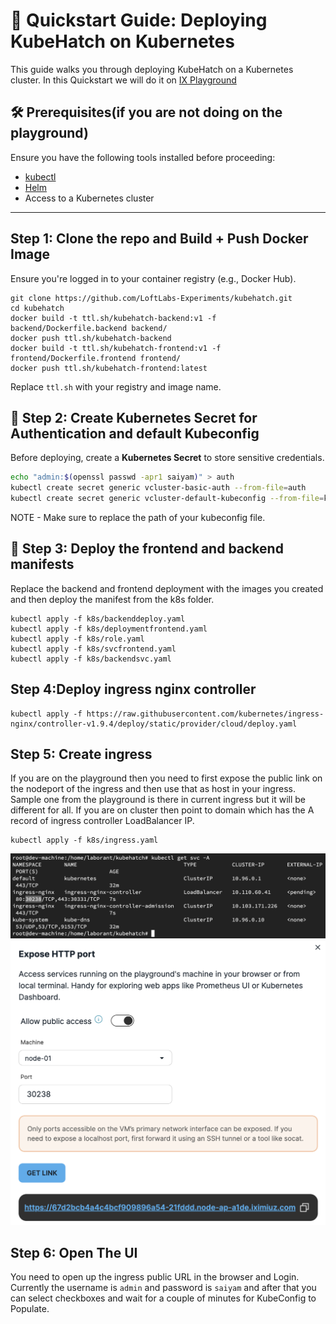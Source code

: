 # 🚀 Quickstart Guide: Deploying KubeHatch on Kubernetes

This guide walks you through deploying KubeHatch on a Kubernetes cluster. In this Quickstart we will do it on [IX Playground](https://labs.iximiuz.com/playgrounds)

## 🛠 Prerequisites(if you are not doing on the playground)
Ensure you have the following tools installed before proceeding:
- [kubectl](https://kubernetes.io/docs/tasks/tools/)
- [Helm](https://helm.sh/docs/intro/install/)
- Access to a Kubernetes cluster

---
## Step 1: Clone the repo and Build + Push Docker Image

Ensure you're logged in to your container registry (e.g., Docker Hub).
```
git clone https://github.com/LoftLabs-Experiments/kubehatch.git
cd kubehatch
docker build -t ttl.sh/kubehatch-backend:v1 -f backend/Dockerfile.backend backend/
docker push ttl.sh/kubehatch-backend
docker build -t ttl.sh/kubehatch-frontend:v1 -f frontend/Dockerfile.frontend frontend/
docker push ttl.sh/kubehatch-frontend:latest
```
Replace `ttl.sh` with your registry and image name.

## 🔐 Step 2: Create Kubernetes Secret for Authentication and default Kubeconfig
Before deploying, create a **Kubernetes Secret** to store sensitive credentials.

```sh
echo "admin:$(openssl passwd -apr1 saiyam)" > auth
kubectl create secret generic vcluster-basic-auth --from-file=auth
kubectl create secret generic vcluster-default-kubeconfig --from-file=kubeconfig=/root/.kube/config -n default
```
NOTE - Make sure to replace the path of your kubeconfig file.


## 🚀 Step 3: Deploy the frontend and backend manifests
Replace the backend and frontend deployment with the images you created and then deploy the manifest from the k8s folder.
```
kubectl apply -f k8s/backenddeploy.yaml
kubectl apply -f k8s/deploymentfrontend.yaml
kubectl apply -f k8s/role.yaml
kubectl apply -f k8s/svcfrontend.yaml
kubectl apply -f k8s/backendsvc.yaml
```
##  Step 4:Deploy ingress nginx controller 
```
kubectl apply -f https://raw.githubusercontent.com/kubernetes/ingress-nginx/controller-v1.9.4/deploy/static/provider/cloud/deploy.yaml

```
##  Step 5: Create ingress 
If you are on the playground then you need to first expose the public link on the nodeport of the ingress and then use that as host in your ingress. Sample one from the playground is there in current ingress but it will be different for all. If you are on cluster then point to domain which has the A record of ingress controller LoadBalancer IP.
```
kubectl apply -f k8s/ingress.yaml
```
![](images/ingresssvc.png)
![](images/ingresshost.png)

## Step 6: Open The UI
You need to open up the ingress public URL in the browser and Login.
Currently the username is `admin` and password is `saiyam` and after that you can select checkboxes and wait for a couple of minutes for KubeConfig to Populate.